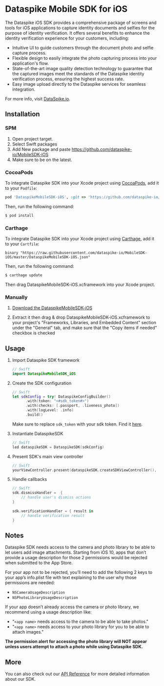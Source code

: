 # Dataspike Mobile SDK for iOS

The Dataspike iOS SDK provides a comprehensive package of screens and tools for iOS applications to capture identity documents and selfies for the purpose of identity verification. It offers several benefits to enhance the identity verification experience for your customers, including:
- Intuitive UI to guide customers through the document photo and selfie capture process.
- Flexible design to easily integrate the photo capturing process into your application's flow.
- State-of-the-art image quality detection technology to guarantee that the captured images meet the standards of the Dataspike identity verification process, ensuring the highest success rate.
- Easy image upload directly to the Dataspike services for seamless integration.

For more info, visit [DataSpike.io](https://docs.dataspike.io).

## Installation

### SPM

1. Open project target.
2. Select Swift packages
3. Add New package and paste https://github.com/dataspike-io/MobileSDK-iOS
4. Make sure to be on the latest.

### CocoaPods

To integrate Dataspike SDK into your Xcode project using [CocoaPods](https://cocoapods.org), add it to your `Podfile`:

```ruby
pod 'DataspikeMobileSDK-iOS', :git => 'https://github.com/dataspike-io/MobileSDK-iOS.git'
```

Then, run the following command:

```bash
$ pod install
```

### Carthage

To integrate Dataspike SDK into your Xcode project using [Carthage](https://github.com/Carthage/Carthage), add it to your `Cartfile`:

```
binary "https://raw.githubusercontent.com/dataspike-io/MobileSDK-iOS/master/DataspikeMobileSDK-iOS.json"
```

Then, run the following command:

```bash
$ carthage update
```

Then drag DataspikeMobileSDK-iOS.xcframework into your Xcode project.

### Manually

1. [Download the DataspikeMobileSDK-iOS](https://github.com/dataspike-io/MobileSDK-iOS/releases/download/1.0.1/DataspikeMobileSDK-iOS-XCFramework.zip)

2. Extract it then drag & drop DataspikeMobileSDK-iOS.xcframework to your project's "Frameworks, Libraries, and Embedded Content" section under the "General" tab, and make sure that the "Copy items if needed" checkbox is checked


## Usage

1. Import Dataspike SDK framework

    ```swift
    // Swift
    import DataspikeMobileSDK_iOS
    ```

2. Create the SDK configuration
	
	```swift
	// Swift
	let sdkConfig = try! DataspikeConfigBuilder()
          .with(token: "<#sdk_token#>")
          .with(checks: [.passport, .liveness_photo])
          .with(logLevel: .info)
          .build()
	```
	Make sure to replace `sdk_token` with your sdk token. Find it [here](https://dash.dataspike.io/api).
3. Instantiate DataspikeSDK
    ```swift
	// Swift
	led dataspikeSDK = DataspikeSDK(sdkConfig)
	```
4. Present SDK's main view controller
    ```swift
	// Swift
    yourViewController.present(dataspikeSDK.createSDKViewController(), animated: true) 
    ```
5. Handle callbacks
    ```swift
	// Swift
    sdk.dismissHandler =  {
        // handle user's dismiss actions
    }
      
    sdk.verificationHandler = { result in
        // handle verification result
    }
    ```
	
## Notes
Dataspike SDK needs access to the camera and photo library to be able to let users add image attachments. Starting from iOS 10, apps that don’t provide a usage description for those 2 permissions would be rejected when submitted to the App Store.

For your app not to be rejected, you’ll need to add the following 2 keys to your app’s info.plist file with text explaining to the user why those permissions are needed:

* `NSCameraUsageDescription`
* `NSPhotoLibraryUsageDescription`

If your app doesn’t already access the camera or photo library, we recommend using a usage description like:

* "`<app name>` needs access to the camera to be able to take photos."
* "`<app name>` needs access to your photo library for you to be able to attach images."

**The permission alert for accessing the photo library will NOT appear unless users attempt to attach a photo while using Dataspike SDK.**
	
## More

You can also check out our [API Reference](https://docs.dataspike.io) for more detailed information about our SDK.